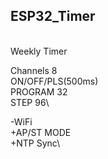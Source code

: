 ## ESP32_Timer
\
Weekly Timer

Channels 8\
ON/OFF/PLS(500ms)\
PROGRAM 32\
STEP 96\

-WiFi\
+AP/ST MODE\
+NTP Sync\
